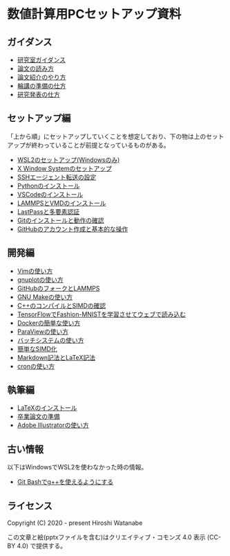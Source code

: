 # 数値計算用PCセットアップ資料

## ガイダンス

* [研究室ガイダンス](https://speakerdeck.com/kaityo256/welcome-to-lab)
* [論文の読み方](https://speakerdeck.com/kaityo256/how-to-survey)
* [論文紹介のやり方](https://speakerdeck.com/kaityo256/how-to-review)
* [輪講の準備の仕方](https://speakerdeck.com/kaityo256/book-reading)
* [研究発表の仕方](https://speakerdeck.com/kaityo256/happy-presentation)

## セットアップ編

「上から順」にセットアップしていくことを想定しており、下の物は上のセットアップが終わっていることが前提となっているものがある。

* [WSL2のセットアップ(Windowsのみ)](wsl2/README.md)
* [X Window Systemのセットアップ](X11/README.md)
* [SSHエージェント転送の設定](ssh/README.md)
* [Pythonのインストール](python/README.md)
* [VSCodeのインストール](vscode/README.md)
* [LAMMPSとVMDのインストール](lammps/README.md)
* [LastPassと多要素認証](lastpass/README.md)
* [Gitのインストールと動作の確認](git/README.md)
* [GitHubのアカウント作成と基本的な操作](github/README.md)

## 開発編

* [Vimの使い方](vim/README.md)
* [gnuplotの使い方](gnuplot/README.md)
* [GitHubのフォークとLAMMPS](github_lammps/README.md)
* [GNU Makeの使い方](make/README.md)
* [C++のコンパイルとSIMDの確認](simd/README.md)
* [TensorFlowでFashion-MNISTを学習させてウェブで読み込む](tensorflow/README.md)
* [Dockerの簡単な使い方](docker/README.md)
* [ParaViewの使い方](paraview/README.md)
* [バッチシステムの使い方](pbs/README.md)
* [簡単なSIMD化](simd_tutorial/README.md)
* [Markdown記法とLaTeX記法](mdtex/README.md)
* [cronの使い方](cron/README.md)

## 執筆編

* [LaTeXのインストール](latex/README.md)
* [卒業論文の準備](graduate_thesis/README.md)
* [Adobe Illustratorの使い方](illustrator/README.md)

## 古い情報

以下はWindowsでWSL2を使わなかった時の情報。

* [Git Bashでg++を使えるようにする](gccwin/README.md)

## ライセンス

Copyright (C) 2020 - present Hiroshi Watanabe

この文章と絵(pptxファイルを含む)はクリエイティブ・コモンズ 4.0 表示 (CC-BY 4.0) で提供する。
